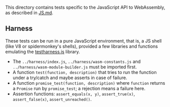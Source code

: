 This directory contains tests specific to the JavaScript API to WebAssembly, as
described in [JS.md](https://github.com/WebAssembly/design/blob/master/JS.md).

## Harness

These tests can be run in a pure JavaScript environment, that is, a JS shell
(like V8 or spidermonkey's shells), provided a few libraries and functions
emulating the
[testharness.js](http://testthewebforward.org/docs/testharness-library.html)
library.

- The `../harness/index.js`, `../harness/wasm-constants.js` and
  `../harness/wasm-module-builder.js` must be imported first.
- A function `test(function, description)` that tries to run the function under
  a try/catch and maybe asserts in case of failure.
- A function `promise_test(function, description)` where `function` returns a
  `Promise` run by `promise_test`; a rejection means a failure here.
- Assertion functions: `assert_equals(x, y)`, `assert_true(x)`,
  `assert_false(x)`, `assert_unreached()`.
